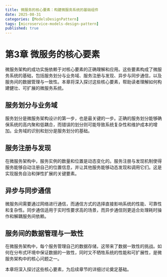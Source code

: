```yaml
---
title: 微服务的核心要素：构建微服务系统的基础组件
date: 2025-08-31
categories: [ModelsDesignPattern]
tags: [microservice-models-design-pattern]
published: true
---
```


# 第3章 微服务的核心要素

微服务架构的成功实施依赖于对核心要素的正确理解和应用。这些要素构成了微服务系统的基础，包括服务划分与业务域、服务注册与发现、异步与同步通信，以及服务间的数据管理与一致性。本章将深入探讨这些核心要素，帮助读者理解如何构建健壮、可扩展的微服务系统。

## 服务划分与业务域

服务划分是微服务架构设计的第一步，也是最关键的一步。正确的服务划分能够确保系统的高内聚和低耦合，而错误的划分则可能导致系统复杂性和维护成本的增加。业务域的识别和划分是服务划分的基础。

## 服务注册与发现

在微服务架构中，服务实例的数量和位置是动态变化的。服务注册与发现机制使得服务能够自动注册自己的位置信息，并让其他服务能够动态发现和调用它们。这是实现服务自治和弹性扩展的关键要素。

## 异步与同步通信

微服务间需要通过网络进行通信，而通信方式的选择直接影响系统的性能、可靠性和复杂性。同步通信适用于实时性要求高的场景，而异步通信则更适合处理耗时操作和解耦服务间依赖。

## 服务间的数据管理与一致性

在微服务架构中，每个服务管理自己的数据存储，这带来了数据一致性的挑战。如何在分布式环境中保证数据的一致性，同时又不牺牲系统的性能和可扩展性，是微服务架构中的核心问题之一。

本章将深入探讨这些核心要素，为后续章节的详细讨论奠定基础。